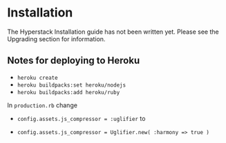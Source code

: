 # Installation

The Hyperstack Installation guide has not been written yet. Please see the Upgrading section for information.

## Notes for deploying to Heroku

+ `heroku create`
+ `heroku buildpacks:set heroku/nodejs`
+ `heroku buildpacks:add heroku/ruby`

In `production.rb` change

+ `config.assets.js_compressor = :uglifier` to

+ `config.assets.js_compressor = Uglifier.new(
    :harmony => true
  )`
